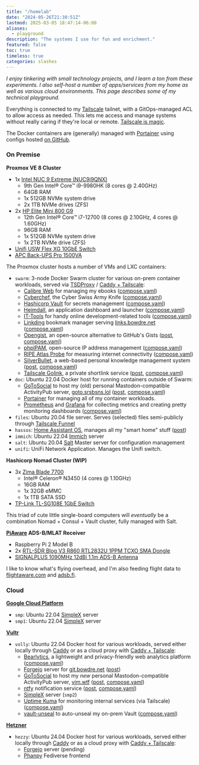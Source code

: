 ```yaml
---
title: "/homelab"
date: "2024-05-26T21:30:51Z"
lastmod: 2025-03-05 18:47:14-06:00
aliases:
  - playground
description: "The systems I use for fun and enrichment."
featured: false
toc: true
timeless: true
categories: slashes
---
```

*I enjoy tinkering with small technology projects, and I learn a ton from these experiments. I also self-host a number of apps/services from my home as well as various cloud environments. This page describes some of my technical playground.*

Everything is connected to my [Tailscale](https://tailscale.com) tailnet, with a GitOps-managed ACL to allow access as needed. This lets me access and manage systems without really caring if they're local or remote. [Tailscale is magic](/secure-networking-made-simple-with-tailscale/).

The Docker containers are (generally) managed with [Portainer](https://www.portainer.io/) using configs hosted [on GitHub](https://github.com/jbowdre/compositions).

### On Premise

**Proxmox VE 8 Cluster**
- 1x [Intel NUC 9 Extreme (NUC9i9QNX)](https://www.amazon.com/Intel-Extreme-NUC9i9QNX-Single-Model/dp/B0851JV4R8)
  - 9th Gen Intel® Core™ i9-9980HK (8 cores @ 2.40GHz)
  - 64GB RAM
  - 1x 512GB NVMe system drive
  - 2x 1TB NVMe drives (ZFS)
- 2x [HP Elite Mini 800 G9](https://www.hp.com/us-en/shop/pdp/hp-elite-mini-800-g9-desktop-pc-p-88u16ua-aba-1)
  - 12th Gen Intel® Core™ i7-12700 (8 cores @ 2.10GHz, 4 cores @ 1.60GHz)
  - 96GB RAM
  - 1x 512GB NVMe system drive
  - 1x 2TB NVMe drive (ZFS)
- [Unifi USW Flex XG 10GbE Switch](https://store.ui.com/us/en/collections/unifi-switching-utility-10-gbps-ethernet/products/unifi-flex-xg)
- [APC Back-UPS Pro 1500VA](https://www.apc.com/us/en/product/BR1500G/)

The Proxmox cluster hosts a number of VMs and LXC containers:
- `swarm`: 3-node Docker Swarm cluster for various on-prem container workloads, served via [TSDProxy](https://almeidapaulopt.github.io/tsdproxy/) / [Caddy + Tailscale](/caddy-tailscale-alternative-cloudflare-tunnel/):
  - [Calibre Web](https://github.com/janeczku/calibre-web) for managing my ebooks ([compose.yaml](https://github.com/jbowdre/compositions/blob/main/calibre/compose.yaml))
  - [Cyberchef](https://github.com/gchq/CyberChef), the Cyber Swiss Army Knife ([compose.yaml](https://github.com/jbowdre/compositions/blob/main/cyberchef/compose.yaml))
  - [Hashicorp Vault](https://www.vaultproject.io/) for secrets management ([compose.yaml](https://github.com/jbowdre/compositions/blob/main/vault/compose.yaml))
  - [Heimdall](https://github.com/linuxserver/Heimdall), an application dashboard and launcher ([compose.yaml](https://github.com/jbowdre/compositions/blob/main/heimdall/compose.yaml))
  - [IT-Tools](https://github.com/CorentinTh/it-tools) for handy online development-related tools ([compose.yaml](https://github.com/jbowdre/compositions/blob/main/it-tools/compose.yaml))
  - [Linkding](https://github.com/sissbruecker/linkding) bookmark manager serving [links.bowdre.net](https://links.bowdre.net/bookmarks/shared) ([compose.yaml](https://github.com/jbowdre/compositions/blob/main/linkding/compose.yaml))
  - [Opengist](https://github.com/thomiceli/opengist), an open-source alternative to GitHub's Gists ([post](https://srsbsns.lol/opening-up-opengist/), [compose.yaml](https://github.com/jbowdre/compositions/blob/main/opengist/compose.yaml))
  - [phpIPAM](https://github.com/phpipam/phpipam), open-source IP address management ([compose.yaml](https://github.com/jbowdre/compositions/blob/main/phpipam/compose.yaml))
  - [RIPE Atlas Probe](https://www.ripe.net/analyse/internet-measurements/ripe-atlas/) for measuring internet connectivity ([compose.yaml](https://github.com/jbowdre/compositions/blob/main/ripe-atlas/compose.yaml))
  - [SilverBullet](https://silverbullet.md), a web-based personal knowledge management system ([post](/publish-silverbullet-notes-quartz/), [compose.yaml](https://github.com/jbowdre/compositions/blob/main/silverbullet/compose.yaml))
  - [Tailscale Golink](https://github.com/tailscale/golink), a private shortlink service ([post](/tailscale-golink-private-shortlinks-tailnet/), [compose.yaml](https://github.com/jbowdre/compositions/blob/main/golink/compose.yaml))
- `doc`: Ubuntu 22.04 Docker host for running containers outside of Swarm:
  - [GoToSocial](https://gotosocial.org/) to host my (old) personal Mastodon-compatible ActivityPub server, [goto.srsbsns.lol](https://goto.srsbsns.lol) ([post](https://srsbsns.lol/going-to-gotosocial/), [compose.yaml](https://github.com/jbowdre/compositions/blob/main/gotosocial/compose.yaml))
  - [Portainer](https://www.portainer.io/) for managing all of my container workloads.
  - [Prometheus](https://github.com/prometheus/prometheus) and [Grafana](https://github.com/grafana/grafana) for collecting metrics and creating pretty monitoring dashboards ([compose.yaml](https://github.com/jbowdre/compositions/blob/main/promgraf/compose.yaml))
- `files`: Ubuntu 20.04 file server. Serves (selected) files semi-publicly through [Tailscale Funnel](/tailscale-ssh-serve-funnel/#tailscale-funnel)
- `hassos`: [Home Assistant OS](https://www.home-assistant.io/installation/), manages all my "smart home" stuff ([post](/automating-camera-notifications-home-assistant-ntfy/))
- `immich`: Ubuntu 22.04 [Immich](https://immich.app/) server
- `salt`: Ubuntu 20.04 [Salt](https://saltproject.io/) Master server for configuration management
- `unifi`: UniFi Network Application. Manages the Unifi switch.

**Hashicorp Nomad Cluster (WIP)**
- 3x [Zima Blade 7700](https://shop.zimaboard.com/products/zimablade-single-board-server-for-cyber-native)
  - Intel® Celeron® N3450 (4 cores @ 1.10GHz)
  - 16GB RAM
  - 1x 32GB eMMC
  - 1x 1TB SATA SSD
- [TP-Link TL-SG108E 1GbE Switch](https://www.tp-link.com/us/home-networking/8-port-switch/tl-sg108e/)

This triad of cute little single-board computers will *eventually* be a combination Nomad + Consul + Vault cluster, fully managed with Salt.

**[PiAware](https://www.flightaware.com/adsb/piaware/build) ADS-B/MLAT Receiver**
- Raspberry Pi 2 Model B
- 2x [RTL-SDR Blog V3 R860 RTL2832U 1PPM TCXO SMA Dongle](https://www.amazon.com/gp/product/B0129EBDS2)
- [SIGNALPLUS 1090MHz 12dBi 1.1m ADS-B Antenna](https://www.amazon.com/gp/product/B08XYRMG3V/)

I like to know what's flying overhead, and I'm also feeding flight data to [flightaware.com](https://flightaware.com) and [adsb.fi](https://adsb.fi).

### Cloud

**[Google Cloud Platform](https://cloud.google.com/free/docs/free-cloud-features)**
- `smp`: Ubuntu 22.04 [SimpleX](/simplex/) server
- `smp1`: Ubuntu 22.04 [SimpleX](/simplex/) server

**[Vultr](https://www.vultr.com)**
- `volly`: Ubuntu 22.04 Docker host for various workloads, served either locally through [Caddy](https://caddyserver.com/) or as a cloud proxy with [Caddy + Tailscale](/caddy-tailscale-alternative-cloudflare-tunnel/):
  - [Bearlytics](https://github.com/hermanmartinus/bearlytics/), a lightweight and privacy-friendly web analytics platform ([compose.yaml](https://github.com/jbowdre/compositions/blob/main/bearlytics/compose.yaml))
  - [Forgejo](https://forgejo.org/) server for [git.bowdre.net](https://git.bowdre.net/explore/repos) ([post](/gitea-self-hosted-git-server/))
  - [GoToSocial](https://gotosocial.org/) to host my *new* personal Mastodon-compatible ActivityPub server, [vim.wtf](https://vim.wtf) ([post](https://srsbsns.lol/going-to-gotosocial/), [compose.yaml](https://github.com/jbowdre/compositions/blob/main/gotosocial-vimwtf/compose.yaml))
  - [ntfy](https://ntfy.sh/) notification service ([post](/easy-push-notifications-with-ntfy/), [compose.yaml](https://github.com/jbowdre/compositions/blob/main/ntfy/compose.yaml))
  - [SimpleX](/simplex/) server (`smp2`)
  - [Uptime Kuma](https://github.com/louislam/uptime-kuma) for monitoring internal services (via Tailscale) ([compose.yaml](https://github.com/jbowdre/compositions/blob/main/uptime/compose.yaml))
  - [vault-unseal](https://github.com/lrstanley/vault-unseal) to auto-unseal my on-prem Vault ([compose.yaml](https://github.com/jbowdre/compositions/blob/main/vault-unseal/compose.yaml))

**[Hetzner](https://www.hetzner.com/)**
- `hezzy`: Ubuntu 24.04 Docker host for various workloads, served either locally through [Caddy](https://caddyserver.com/) or as a cloud proxy with [Caddy + Tailscale](/caddy-tailscale-alternative-cloudflare-tunnel/):
  - [Forgejo](https://forgejo.org/) server (pending)
  - [Phanpy](https://github.com/cheeaun/phanpy) Fediverse frontend

